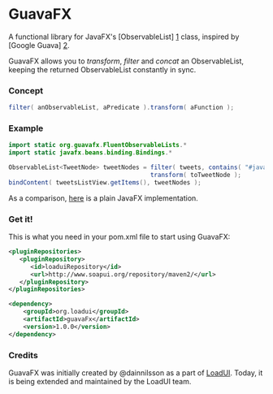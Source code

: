 GuavaFX
=======

A functional library for JavaFX's [ObservableList] [1] class, inspired by [Google Guava] [2].

GuavaFX allows you to _transform_, _filter_ and _concat_ an ObservableList, keeping the returned ObservableList constantly in sync.


### Concept
```java
filter( anObservableList, aPredicate ).transform( aFunction );
```

### Example
```java
import static org.guavafx.FluentObservableLists.*
import static javafx.beans.binding.Bindings.*

ObservableList<TweetNode> tweetNodes = filter( tweets, contains( "#javafx" ) ).
                                       transform( toTweetNode );
bindContent( tweetsListView.getItems(), tweetNodes );
```
As a comparison, [here][4] is a plain JavaFX implementation.

### Get it!
This is what you need in your pom.xml file to start using GuavaFX:
```XML
<pluginRepositories>
   <pluginRepository>
      <id>loaduiRepository</id>
      <url>http://www.soapui.org/repository/maven2/</url>
   </pluginRepository>
</pluginRepositories>
```
```XML
<dependency>
    <groupId>org.loadui</groupId>
    <artifactId>guavaFx</artifactId>
    <version>1.0.0</version>
</dependency>
```

### Credits
GuavaFX was initially created by @dainnilsson as a part of [LoadUI][3]. Today, it is being extended
and maintained by the LoadUI team.

[1]: http://docs.oracle.com/javafx/2/api/javafx/collections/ObservableList.html        "Observable List JavaDoc"
[2]: https://code.google.com/p/guava-libraries/        "Google Guava home"
[3]: https://github.com/SmartBear/loadui        "LoadUI project at Github"
[4]: https://github.com/SmartBear/GuavaFX/wiki/Concrete-Example-with-plain-JavaFX "Concrete Example in plain JavaFX"
